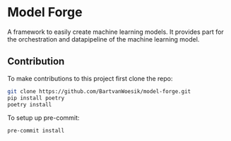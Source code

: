 # Model Forge

A framework to easily create machine learning models. It provides part for the orchestration and datapipeline of the machine learning model. 



## Contribution

To make contributions to this project first clone the repo:
```bash
git clone https://github.com/BartvanWoesik/model-forge.git
pip install poetry
poetry install 
```

To setup up pre-commit:

```bash
pre-commit install
```
